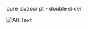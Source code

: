 pure javascript - double slider


![Alt Text](https://media.giphy.com/media/8UHQYMO7BiHDNdGnhJ/giphy.gif)
